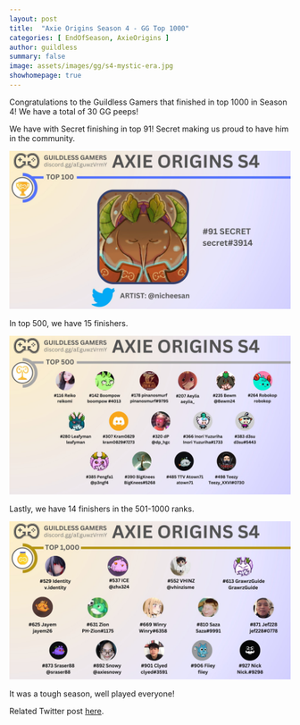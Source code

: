 ```yaml
---
layout: post
title:  "Axie Origins Season 4 - GG Top 1000"
categories: [ EndOfSeason, AxieOrigins ]
author: guildless
summary: false
image: assets/images/gg/s4-mystic-era.jpg
showhomepage: true
---
```


Congratulations to the Guildless Gamers that finished in top 1000 in Season 4! We have a total of 30 GG peeps!

We have with Secret finishing in top 91! Secret making us proud to have him in the community. 

![s4-top-100](/assets/images/gg/s4-top-100.jpg 's4-top-100')

In top 500, we have 15 finishers.

![s4-top-500](/assets/images/gg/s4-top-500.jpg 's4-top-500')

Lastly, we have 14 finishers in the 501-1000 ranks. 

![s4-top-1000](/assets/images/gg/s4-top-1000.jpg 's4-top-1000')

It was a tough season, well played everyone!

Related Twitter post <a href="https://twitter.com/OgThonk/status/1678600039583842304">here</a>.